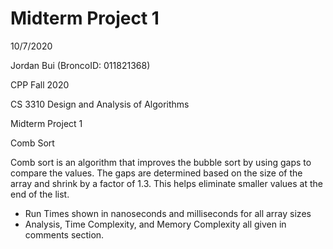 # Midterm Project 1
10/7/2020

Jordan Bui (BroncoID: 011821368)

CPP Fall 2020

CS 3310 Design and Analysis of Algorithms

Midterm Project 1

Comb Sort

Comb sort is an algorithm that improves the bubble sort by 
using gaps to compare the values. The gaps are determined 
based on the size of the array and shrink by a factor of 1.3.
This helps eliminate smaller values at the end of the list.

- Run Times shown in nanoseconds and milliseconds for all array sizes 
- Analysis, Time Complexity, and Memory Complexity all given in comments section.

